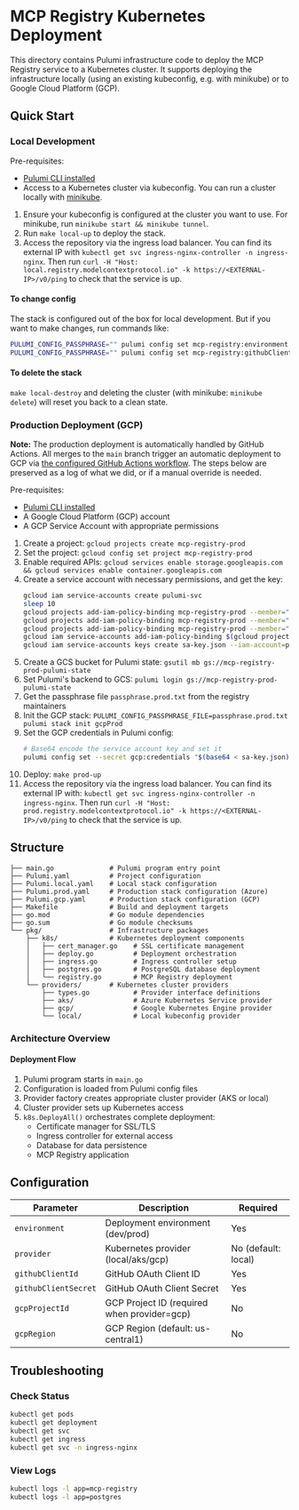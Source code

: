 # MCP Registry Kubernetes Deployment

This directory contains Pulumi infrastructure code to deploy the MCP Registry service to a Kubernetes cluster. It supports deploying the infrastructure locally (using an existing kubeconfig, e.g. with minikube) or to Google Cloud Platform (GCP).

## Quick Start

### Local Development

Pre-requisites:
- [Pulumi CLI installed](https://www.pulumi.com/docs/iac/download-install/)
- Access to a Kubernetes cluster via kubeconfig. You can run a cluster locally with [minikube](https://minikube.sigs.k8s.io/docs/start/).

1. Ensure your kubeconfig is configured at the cluster you want to use. For minikube, run `minikube start && minikube tunnel`.
2. Run `make local-up` to deploy the stack.
3. Access the repository via the ingress load balancer. You can find its external IP with `kubectl get svc ingress-nginx-controller -n ingress-nginx`. Then run `curl -H "Host: local.registry.modelcontextprotocol.io" -k https://<EXTERNAL-IP>/v0/ping` to check that the service is up.

#### To change config

The stack is configured out of the box for local development. But if you want to make changes, run commands like:

```bash
PULUMI_CONFIG_PASSPHRASE="" pulumi config set mcp-registry:environment local
PULUMI_CONFIG_PASSPHRASE="" pulumi config set mcp-registry:githubClientSecret --secret <some-secret-value>
```

#### To delete the stack

`make local-destroy` and deleting the cluster (with minikube: `minikube delete`) will reset you back to a clean state.

### Production Deployment (GCP)

**Note:** The production deployment is automatically handled by GitHub Actions. All merges to the `main` branch trigger an automatic deployment to GCP via [the configured GitHub Actions workflow](../.github/workflows/deploy.yml). The steps below are preserved as a log of what we did, or if a manual override is needed.

Pre-requisites:
- [Pulumi CLI installed](https://www.pulumi.com/docs/iac/download-install/)
- A Google Cloud Platform (GCP) account
- A GCP Service Account with appropriate permissions

1. Create a project: `gcloud projects create mcp-registry-prod`
2. Set the project: `gcloud config set project mcp-registry-prod`
3. Enable required APIs: `gcloud services enable storage.googleapis.com && gcloud services enable container.googleapis.com`
4. Create a service account with necessary permissions, and get the key:
   ```bash
   gcloud iam service-accounts create pulumi-svc
   sleep 10
   gcloud projects add-iam-policy-binding mcp-registry-prod --member="serviceAccount:pulumi-svc@mcp-registry-prod.iam.gserviceaccount.com" --role="roles/container.admin"
   gcloud projects add-iam-policy-binding mcp-registry-prod --member="serviceAccount:pulumi-svc@mcp-registry-prod.iam.gserviceaccount.com" --role="roles/compute.admin"
   gcloud projects add-iam-policy-binding mcp-registry-prod --member="serviceAccount:pulumi-svc@mcp-registry-prod.iam.gserviceaccount.com" --role="roles/storage.admin"
   gcloud iam service-accounts add-iam-policy-binding $(gcloud projects describe mcp-registry-prod --format="value(projectNumber)")-compute@developer.gserviceaccount.com --member="serviceAccount:pulumi-svc@mcp-registry-prod.iam.gserviceaccount.com" --role="roles/iam.serviceAccountUser"
   gcloud iam service-accounts keys create sa-key.json --iam-account=pulumi-svc@mcp-registry-prod.iam.gserviceaccount.com
   ```
5. Create a GCS bucket for Pulumi state: `gsutil mb gs://mcp-registry-prod-pulumi-state`
6. Set Pulumi's backend to GCS: `pulumi login gs://mcp-registry-prod-pulumi-state`
7. Get the passphrase file `passphrase.prod.txt` from the registry maintainers
8. Init the GCP stack: `PULUMI_CONFIG_PASSPHRASE_FILE=passphrase.prod.txt pulumi stack init gcpProd`
9. Set the GCP credentials in Pulumi config:
    ```bash
    # Base64 encode the service account key and set it
    pulumi config set --secret gcp:credentials "$(base64 < sa-key.json)"
    ```
10. Deploy: `make prod-up`
11. Access the repository via the ingress load balancer. You can find its external IP with: `kubectl get svc ingress-nginx-controller -n ingress-nginx`.
   Then run `curl -H "Host: prod.registry.modelcontextprotocol.io" -k https://<EXTERNAL-IP>/v0/ping` to check that the service is up.

<!--

### Production Deployment (Azure)

**Note:** This is how the production deployment will be set up once. But then the plan will be future updates are effectively a login + `pulumi up` from GitHub Actions.

Pre-requisites:
- [Pulumi CLI installed](https://www.pulumi.com/docs/iac/download-install/)
- A Microsoft Azure account
- [Azure CLI](https://learn.microsoft.com/en-gb/cli/azure/get-started-with-azure-cli) installed

1. Login to Azure: `az login`
2. Create a resource group: `az group create --name official-mcp-registry-prod --location eastus`
3. Add the storage resource provider: `az provider register --namespace Microsoft.Storage`
4. Create a storage account: `az storage account create --name officialmcpregistryprod --resource-group official-mcp-registry-prod --location eastus --sku Standard_LRS`
5. Add the 'Storage Blob Data Contributor' role assignment for yourself on the storage account: `az role assignment create --assignee $(az ad signed-in-user show --query id -o tsv) --role "Storage Blob Data Contributor" --scope "/subscriptions/$(az account show --query id -o tsv)/resourceGroups/official-mcp-registry-prod"`
6. Create a container: `az storage container create --name pulumi-state --account-name officialmcpregistryprod`
7. Set Pulumi's backend to Azure: `pulumi login 'azblob://pulumi-state?storage_account=officialmcpregistryprod'`
8. Init the production stack: `pulumi stack init aksProd`
  - TODO: This has a password that maybe needs to be shared with select contributors?
9. Deploy: `go build && PULUMI_CONFIG_PASSPHRASE="" pulumi up --yes`
10. Access the repository via the ingress load balancer. You can find its external IP with `kubectl get svc ingress-nginx-controller -n ingress-nginx` or view it in the Pulumi outputs. Then run `curl -H "Host: prod.registry.modelcontextprotocol.io" -k https://<EXTERNAL-IP>/v0/ping` to check that the service is up.

-->

## Structure

```
├── main.go              # Pulumi program entry point
├── Pulumi.yaml          # Project configuration
├── Pulumi.local.yaml    # Local stack configuration
├── Pulumi.prod.yaml     # Production stack configuration (Azure)
├── Pulumi.gcp.yaml      # Production stack configuration (GCP)
├── Makefile             # Build and deployment targets
├── go.mod               # Go module dependencies
├── go.sum               # Go module checksums
└── pkg/                 # Infrastructure packages
    ├── k8s/             # Kubernetes deployment components
    │   ├── cert_manager.go    # SSL certificate management
    │   ├── deploy.go          # Deployment orchestration
    │   ├── ingress.go         # Ingress controller setup
    │   ├── postgres.go        # PostgreSQL database deployment
    │   └── registry.go        # MCP Registry deployment
    └── providers/       # Kubernetes cluster providers
        ├── types.go           # Provider interface definitions
        ├── aks/               # Azure Kubernetes Service provider
        ├── gcp/               # Google Kubernetes Engine provider
        └── local/             # Local kubeconfig provider
```

### Architecture Overview

#### Deployment Flow
1. Pulumi program starts in `main.go`
2. Configuration is loaded from Pulumi config files
3. Provider factory creates appropriate cluster provider (AKS or local)
4. Cluster provider sets up Kubernetes access
5. `k8s.DeployAll()` orchestrates complete deployment:
   - Certificate manager for SSL/TLS
   - Ingress controller for external access
   - Database for data persistence
   - MCP Registry application

## Configuration

| Parameter | Description | Required |
|-----------|-------------|----------|
| `environment` | Deployment environment (dev/prod) | Yes |
| `provider` | Kubernetes provider (local/aks/gcp) | No (default: local) |
| `githubClientId` | GitHub OAuth Client ID | Yes |
| `githubClientSecret` | GitHub OAuth Client Secret | Yes |
| `gcpProjectId` | GCP Project ID (required when provider=gcp) | No |
| `gcpRegion` | GCP Region (default: us-central1) | No |

## Troubleshooting

### Check Status

```bash
kubectl get pods
kubectl get deployment
kubectl get svc
kubectl get ingress
kubectl get svc -n ingress-nginx
```

### View Logs

```bash
kubectl logs -l app=mcp-registry
kubectl logs -l app=postgres
```
